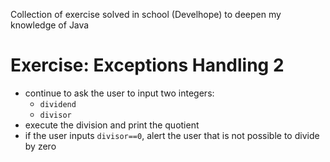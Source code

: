 Collection of exercise solved in school (Develhope) to deepen my knowledge of Java

# Exercise: Exceptions Handling 2
* continue to ask the user to input two integers:
  * `dividend`
  * `divisor`
* execute the division and print the quotient
* if the user inputs `divisor==0`, alert the user that is not possible to divide by zero
